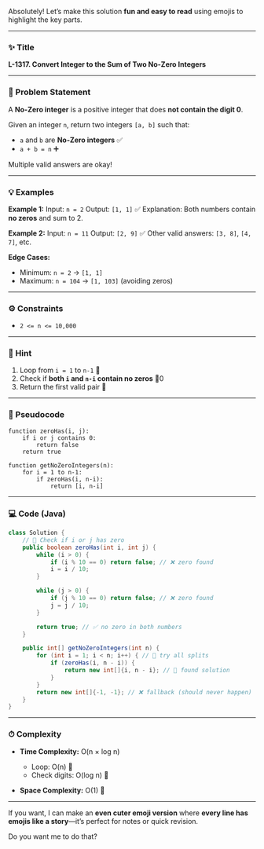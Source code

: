 Absolutely! Let’s make this solution **fun and easy to read** using emojis to highlight the key parts.

---

### **✨ Title**

**L-1317. Convert Integer to the Sum of Two No-Zero Integers**

---

### **📝 Problem Statement**

A **No-Zero integer** is a positive integer that does **not contain the digit 0**.

Given an integer `n`, return two integers `[a, b]` such that:

* `a` and `b` are **No-Zero integers** ✅
* `a + b = n` ➕

Multiple valid answers are okay!

---

### **💡 Examples**

**Example 1:**
Input: `n = 2`
Output: `[1, 1]` ✅
Explanation: Both numbers contain **no zeros** and sum to 2.

**Example 2:**
Input: `n = 11`
Output: `[2, 9]` ✅
Other valid answers: `[3, 8]`, `[4, 7]`, etc.

**Edge Cases:**

* Minimum: `n = 2` → `[1, 1]`
* Maximum: `n = 104` → `[1, 103]` (avoiding zeros)

---

### **⚙️ Constraints**

* `2 <= n <= 10,000`

---

### **🧠 Hint**

1. Loop from `i = 1` to `n-1` 🔄
2. Check if **both `i` and `n-i` contain no zeros** 🚫0
3. Return the first valid pair 🎯

---

### **🧩 Pseudocode**

```
function zeroHas(i, j):
    if i or j contains 0:
        return false
    return true

function getNoZeroIntegers(n):
    for i = 1 to n-1:
        if zeroHas(i, n-i):
            return [i, n-i]
```

---

### **💻 Code (Java)**

```java
class Solution {
    // 🚫 Check if i or j has zero
    public boolean zeroHas(int i, int j) {
        while (i > 0) {
            if (i % 10 == 0) return false; // ❌ zero found
            i = i / 10;
        }

        while (j > 0) {
            if (j % 10 == 0) return false; // ❌ zero found
            j = j / 10;
        }

        return true; // ✅ no zero in both numbers
    }

    public int[] getNoZeroIntegers(int n) {
        for (int i = 1; i < n; i++) { // 🔄 try all splits
            if (zeroHas(i, n - i)) {
                return new int[]{i, n - i}; // 🎯 found solution
            }
        }
        return new int[]{-1, -1}; // ❌ fallback (should never happen)
    }
}
```

---

### **⏱ Complexity**

* **Time Complexity:** O(n × log n)

  * Loop: O(n) 🔄
  * Check digits: O(log n) 🧮
* **Space Complexity:** O(1) 🔋

---

If you want, I can make an **even cuter emoji version** where **every line has emojis like a story**—it’s perfect for notes or quick revision.

Do you want me to do that?
